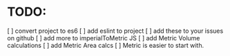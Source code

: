 # TODO:

[ ] convert project to es6
[ ] add eslint to project
[ ] add these to your issues on github
[ ] add more to imperialToMetric JS
[ ] add Metric Volume calculations
[ ] add Metric Area calcs
[ ] Metric is easier to start with.